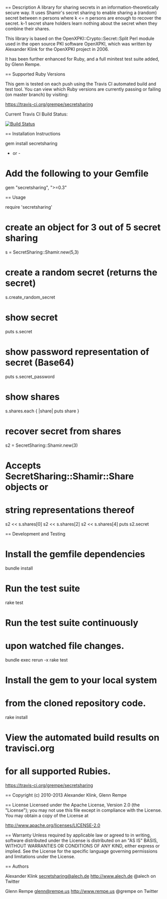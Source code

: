 == Description
   A library for sharing secrets in an information-theoretically secure way.
   It uses Shamir's secret sharing to enable sharing a (random) secret between
   n persons where k <= n persons are enough to recover the secret. k-1 secret
   share holders learn nothing about the secret when they combine their shares.

   This library is based on the OpenXPKI::Crypto::Secret::Split Perl module used
   in the open source PKI software OpenXPKI, which was written by Alexander Klink
   for the OpenXPKI project in 2006.

   It has been further enhanced for Ruby, and a full minitest test suite added,
   by Glenn Rempe.

== Supported Ruby Versions

   This gem is tested on each push using the Travis CI
   automated build and test tool.  You can view which Ruby
   versions are currently passing or failing (on master branch)
   by visiting:

   https://travis-ci.org/grempe/secretsharing

   Current Travis CI Build Status:

   [![Build Status](https://travis-ci.org/grempe/secretsharing.png)](https://travis-ci.org/grempe/secretsharing)

== Installation Instructions

   gem install secretsharing

   - or -

   # Add the following to your Gemfile
   gem "secretsharing", ">=0.3"

== Usage

   require 'secretsharing'

   # create an object for 3 out of 5 secret sharing
   s = SecretSharing::Shamir.new(5,3)

   # create a random secret (returns the secret)
   s.create_random_secret

   # show secret
   puts s.secret

   # show password representation of secret (Base64)
   puts s.secret_password

   # show shares
   s.shares.each { |share| puts share }

   # recover secret from shares
   s2 = SecretSharing::Shamir.new(3)

   # Accepts SecretSharing::Shamir::Share objects or
   # string representations thereof
   s2 << s.shares[0]
   s2 << s.shares[2]
   s2 << s.shares[4]
   puts s2.secret

== Development and Testing

   # Install the gemfile dependencies
   bundle install

   # Run the test suite
   rake test

   # Run the test suite continuously
   # upon watched file changes.
   bundle exec rerun -x rake test

   # Install the gem to your local system
   # from the cloned repository code.
   rake install

   # View the automated build results on travisci.org
   # for all supported Rubies.
   https://travis-ci.org/grempe/secretsharing

== Copyright
   (c) 2010-2013 Alexander Klink, Glenn Rempe

== License
   Licensed under the Apache License, Version 2.0 (the "License");
   you may not use this file except in compliance with the License.
   You may obtain a copy of the License at

   http://www.apache.org/licenses/LICENSE-2.0

== Warranty
   Unless required by applicable law or agreed to in writing, software
   distributed under the License is distributed on an "AS IS" BASIS,
   WITHOUT WARRANTIES OR CONDITIONS OF ANY KIND, either express or implied.
   See the License for the specific language governing permissions and
   limitations under the License.

== Authors

   Alexander Klink
   secretsharing@alech.de
   http://www.alech.de
   @alech on Twitter

   Glenn Rempe
   glenn@rempe.us
   http://www.rempe.us
   @grempe on Twitter
